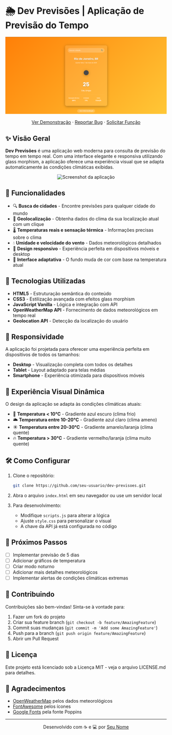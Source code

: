 # 🌦️ Dev Previsões | Aplicação de Previsão do Tempo


<div align="center">
  <img src="https://github.com/GabrielDevelop777/dev-previsao/blob/master/assets/Captura%20de%20tela%202025-05-07%20190402.png?raw=true" alt="Logo Dev Previsões" width="580">

  <p align="center">
    <a href="https://dev-previsao-tempo.netlify.app/">Ver Demonstração</a>
    ·
    <a href="https://github.com/seu-usuario/dev-previsoes/issues">Reportar Bug</a>
    ·
    <a href="https://github.com/seu-usuario/dev-previsoes/issues">Solicitar Função</a>
  </p>
</div>

## ✨ Visão Geral

**Dev Previsões** é uma aplicação web moderna para consulta de previsão do tempo em tempo real. Com uma interface elegante e responsiva utilizando glass morphism, a aplicação oferece uma experiência visual que se adapta automaticamente às condições climáticas exibidas.

<div align="center">
  <img src="https://i.imgur.com/JdXwS6p.png" alt="Screenshot da aplicação" width="600">
</div>

## 🚀 Funcionalidades

- 🔍 **Busca de cidades** - Encontre previsões para qualquer cidade do mundo
- 📍 **Geolocalização** - Obtenha dados do clima da sua localização atual com um clique
- 🌡️ **Temperaturas reais e sensação térmica** - Informações precisas sobre o clima
- 💧 **Umidade e velocidade do vento** - Dados meteorológicos detalhados
- 🎨 **Design responsivo** - Experiência perfeita em dispositivos móveis e desktop
- 🌈 **Interface adaptativa** - O fundo muda de cor com base na temperatura atual

## 🔧 Tecnologias Utilizadas

- **HTML5** - Estruturação semântica do conteúdo
- **CSS3** - Estilização avançada com efeitos glass morphism
- **JavaScript Vanilla** - Lógica e integração com API
- **OpenWeatherMap API** - Fornecimento de dados meteorológicos em tempo real
- **Geolocation API** - Detecção da localização do usuário

## 📱 Responsividade

A aplicação foi projetada para oferecer uma experiência perfeita em dispositivos de todos os tamanhos:

- **Desktop** - Visualização completa com todos os detalhes
- **Tablet** - Layout adaptado para telas médias
- **Smartphone** - Experiência otimizada para dispositivos móveis

## 🎨 Experiência Visual Dinâmica

O design da aplicação se adapta às condições climáticas atuais:

- 🧊 **Temperatura < 10°C** - Gradiente azul escuro (clima frio)
- 🌥️ **Temperatura entre 10-20°C** - Gradiente azul claro (clima ameno)
- ☀️ **Temperatura entre 20-30°C** - Gradiente amarelo/laranja (clima quente)
- 🔥 **Temperatura > 30°C** - Gradiente vermelho/laranja (clima muito quente)

## 🛠️ Como Configurar

1. Clone o repositório:
   ```bash
   git clone https://github.com/seu-usuario/dev-previsoes.git
   ```

2. Abra o arquivo `index.html` em seu navegador ou use um servidor local

3. Para desenvolvimento:
   - Modifique `scripts.js` para alterar a lógica
   - Ajuste `style.css` para personalizar o visual
   - A chave da API já está configurada no código

## 📌 Próximos Passos

- [ ] Implementar previsão de 5 dias
- [ ] Adicionar gráficos de temperatura
- [ ] Criar modo noturno
- [ ] Adicionar mais detalhes meteorológicos
- [ ] Implementar alertas de condições climáticas extremas

## 🤝 Contribuindo

Contribuições são bem-vindas! Sinta-se à vontade para:

1. Fazer um fork do projeto
2. Criar sua feature branch (`git checkout -b feature/AmazingFeature`)
3. Commit suas mudanças (`git commit -m 'Add some AmazingFeature'`)
4. Push para a branch (`git push origin feature/AmazingFeature`)
5. Abrir um Pull Request

## 📄 Licença

Este projeto está licenciado sob a Licença MIT - veja o arquivo LICENSE.md para detalhes.

## 🙏 Agradecimentos

- [OpenWeatherMap](https://openweathermap.org/) pelos dados meteorológicos
- [FontAwesome](https://fontawesome.com/) pelos ícones
- [Google Fonts](https://fonts.google.com/) pela fonte Poppins

---

<div align="center">
  Desenvolvido com ☕ e 💻 por <a href="https://github.com/seu-usuario">Seu Nome</a>
</div>
